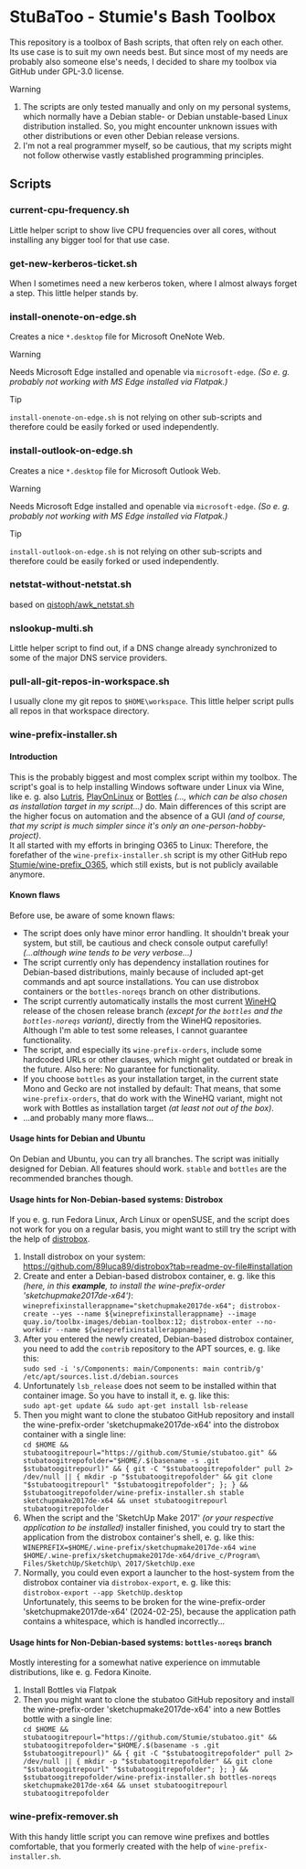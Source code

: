 # StuBaToo - Stumie's Bash Toolbox
This repository is a toolbox of Bash scripts, that often rely on each other.\
Its use case is to suit my own needs best. But since most of my needs are probably also someone else's needs, I decided to share my toolbox via GitHub under GPL-3.0 license.
> [!WARNING]
> 1. The scripts are only tested manually and only on my personal systems, which normally have a Debian stable- or Debian unstable-based Linux distribution installed. So, you might encounter unknown issues with other distributions or even other Debian release versions.
> 2. I'm not a real programmer myself, so be cautious, that my scripts might not follow otherwise vastly established programming principles.
## Scripts
### current-cpu-frequency.sh
Little helper script to show live CPU frequencies over all cores, without installing any bigger tool for that use case.
### get-new-kerberos-ticket.sh
When I sometimes need a new kerberos token, where I almost always forget a step. This little helper stands by.
### install-onenote-on-edge.sh
Creates a nice `*.desktop` file for Microsoft OneNote Web.

> [!WARNING]
> Needs Microsoft Edge installed and openable via `microsoft-edge`. _(So e. g. probably not working with MS Edge installed via Flatpak.)_

> [!TIP]
> `install-onenote-on-edge.sh` is not relying on other sub-scripts and therefore could be easily forked or used independently.
### install-outlook-on-edge.sh
Creates a nice `*.desktop` file for Microsoft Outlook Web.

> [!WARNING]
> Needs Microsoft Edge installed and openable via `microsoft-edge`. _(So e. g. probably not working with MS Edge installed via Flatpak.)_

> [!TIP]
> `install-outlook-on-edge.sh` is not relying on other sub-scripts and therefore could be easily forked or used independently.
### netstat-without-netstat.sh
based on [qistoph/awk_netstat.sh](https://gist.github.com/qistoph/1b0708c888f078c3720de6c6f9562997)
### nslookup-multi.sh
Little helper script to find out, if a DNS change already synchronized to some of the major DNS service providers.
### pull-all-git-repos-in-workspace.sh
I usually clone my git repos to `$HOME\workspace`. 
This little helper script pulls all repos in that workspace directory.
### wine-prefix-installer.sh
#### Introduction
This is the probably biggest and most complex script within my toolbox. The script's goal is to help installing Windows software under Linux via Wine, like e. g. also [Lutris](https://lutris.net/), [PlayOnLinux](https://www.playonlinux.com/) or [Bottles](https://usebottles.com/) _(..., which can be also chosen as installation target in my script...)_ do. Main differences of this script are the higher focus on automation and the absence of a GUI _(and of course, that my script is much simpler since it's only an one-person-hobby-project)_.\
It all started with my efforts in bringing O365 to Linux: Therefore, the forefather of the `wine-prefix-installer.sh` script is my other GitHub repo [Stumie/wine-prefix_O365](https://github.com/Stumie/wine-prefix_O365), which still exists, but is not publicly available anymore.
#### Known flaws
Before use, be aware of some known flaws:
* The script does only have minor error handling. It shouldn't break your system, but still, be cautious and check console output carefully! _(...although wine tends to be very verbose...)_
* The script currently only has dependency installation routines for Debian-based distributions, mainly because of included apt-get commands and apt source installations. You can use distrobox containers or the `bottles-noreqs` branch on other distributions.
* The script currently automatically installs the most current [WineHQ](https://www.winehq.org/) release of the chosen release branch _(except for the `bottles` and the `bottles-noreqs` variant)_, directly from the WineHQ repositories. Although I'm able to test some releases, I cannot guarantee functionality.
* The script, and especially its `wine-prefix-orders`, include some hardcoded URLs or other clauses, which might get outdated or break in the future. Also here: No guarantee for functionality.
* If you choose `bottles` as your installation target, in the current state Mono and Gecko are not installed by default: That means, that some `wine-prefix-orders`, that do work with the WineHQ variant, might not work with Bottles as installation target _(at least not out of the box)_.
* ...and probably many more flaws...
#### Usage hints for Debian and Ubuntu
On Debian and Ubuntu, you can try all branches. The script was initially designed for Debian. All features should work. `stable` and `bottles` are the recommended branches though.
#### Usage hints for Non-Debian-based systems: Distrobox
If you e. g. run Fedora Linux, Arch Linux or openSUSE, and the script does not work for you on a regular basis, you might want to still try the script with the help of [distrobox](https://github.com/89luca89/distrobox).
1. Install distrobox on your system: https://github.com/89luca89/distrobox?tab=readme-ov-file#installation
2. Create and enter a Debian-based distrobox container, e. g. like this _(here, in this __example__, to install the wine-prefix-order 'sketchupmake2017de-x64')_:  
`wineprefixinstallerappname="sketchupmake2017de-x64"; distrobox-create --yes --name ${wineprefixinstallerappname} --image quay.io/toolbx-images/debian-toolbox:12; distrobox-enter --no-workdir --name ${wineprefixinstallerappname};`
3. After you entered the newly created, Debian-based distrobox container, you need to add the `contrib` repository to the APT sources, e. g. like this:  
`sudo sed -i 's/Components: main/Components: main contrib/g' /etc/apt/sources.list.d/debian.sources`
4. Unfortunately `lsb_release` does not seem to be installed within that container image. So you have to install it, e. g. like this:  
`sudo apt-get update && sudo apt-get install lsb-release`
5. Then you might want to clone the stubatoo GitHub repository and install the wine-prefix-order 'sketchupmake2017de-x64' into the distrobox container with a single line:  
`cd $HOME && stubatoogitrepourl="https://github.com/Stumie/stubatoo.git" && stubatoogitrepofolder="$HOME/.$(basename -s .git $stubatoogitrepourl)" && { git -C "$stubatoogitrepofolder" pull 2> /dev/null || { mkdir -p "$stubatoogitrepofolder" && git clone "$stubatoogitrepourl" "$stubatoogitrepofolder"; }; } && $stubatoogitrepofolder/wine-prefix-installer.sh stable sketchupmake2017de-x64 && unset stubatoogitrepourl stubatoogitrepofolder`
6. When the script and the 'SketchUp Make 2017' _(or your respective application to be installed)_ installer finished, you could try to start the application from the distrobox container's shell, e. g. like this:  
`WINEPREFIX=$HOME/.wine-prefix/sketchupmake2017de-x64 wine $HOME/.wine-prefix/sketchupmake2017de-x64/drive_c/Program\ Files/SketchUp/SketchUp\ 2017/SketchUp.exe`
7. Normally, you could even export a launcher to the host-system from the distrobox container via `distrobox-export`, e. g. like this:  
`distrobox-export --app SketchUp.desktop`  
Unfortunately, this seems to be broken for the wine-prefix-order 'sketchupmake2017de-x64' (2024-02-25), because the application path contains a whitespace, which is handled incorrectly...
#### Usage hints for Non-Debian-based systems: `bottles-noreqs` branch
Mostly interesting for a somewhat native experience on immutable distributions, like e. g. Fedora Kinoite.
1. Install Bottles via Flatpak
2. Then you might want to clone the stubatoo GitHub repository and install the wine-prefix-order 'sketchupmake2017de-x64' into a new Bottles bottle with a single line:  
`cd $HOME && stubatoogitrepourl="https://github.com/Stumie/stubatoo.git" && stubatoogitrepofolder="$HOME/.$(basename -s .git $stubatoogitrepourl)" && { git -C "$stubatoogitrepofolder" pull 2> /dev/null || { mkdir -p "$stubatoogitrepofolder" && git clone "$stubatoogitrepourl" "$stubatoogitrepofolder"; }; } && $stubatoogitrepofolder/wine-prefix-installer.sh bottles-noreqs sketchupmake2017de-x64 && unset stubatoogitrepourl stubatoogitrepofolder`
### wine-prefix-remover.sh
With this handy little script you can remove wine prefixes and bottles comfortable, that you formerly created with the help of `wine-prefix-installer.sh`.
